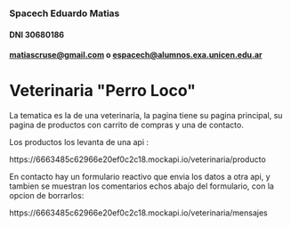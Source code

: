 ### Spacech Eduardo Matias
#### DNI 30680186
#### matiascruse@gmail.com o espacech@alumnos.exa.unicen.edu.ar

# Veterinaria "Perro Loco"
<p>La tematica es la de una veterinaria, la pagina tiene su pagina principal, su pagina de productos con carrito de compras y una de contacto.</p>
<p>Los productos los levanta de una api :</p>
  https://6663485c62966e20ef0c2c18.mockapi.io/veterinaria/producto 

<p>En contacto hay un formulario reactivo que envia los datos a otra api, y tambien se muestran los comentarios echos abajo del formulario, con la opcion de borrarlos:  </p>
  https://6663485c62966e20ef0c2c18.mockapi.io/veterinaria/mensajes

